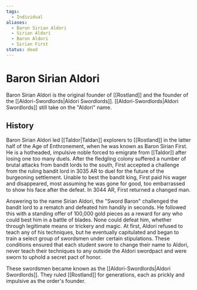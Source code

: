 ```yaml
---
tags:
  - Individual
aliases:
  - Baron Sirian Aldori
  - Sirian Aldori
  - Baron Aldori
  - Sirian First
status: dead
---
```

# Baron Sirian Aldori
Baron Sirian Aldori is the original founder of [[Rostland]] and the founder of the [[Aldori-Swordlords|Aldori Swordlords]]. [[Aldori-Swordlords|Aldori Swordlords]] still take on the "Aldori" name.

## History
Baron Sirian Aldori led [[Taldor|Taldan]] explorers to [[Rostland]] in the latter half of the Age of Enthronement, when he was known as Baron Sirian First. He is a hotheaded, impulsive noble forced to emigrate from [[Taldor]] after losing one too many duels. After the fledgling colony suffered a number of brutal attacks from bandit lords to the south, First accepted a challenge from the ruling bandit lord in 3035 AR to duel for the future of the burgeoning settlement. Unable to best the bandit king, First paid his wager and disappeared, most assuming he was gone for good, too embarrassed to show his face after the defeat. In 3044 AR, First returned a changed man.

Answering to the name Sirian Aldori, the "Sword Baron" challenged the bandit lord to a rematch and defeated him handily in seconds. He followed this with a standing offer of 100,000 gold pieces as a reward for any who could best him in a battle of blades. None could defeat him, whether through legitimate means or trickery and magic. At first, Aldori refused to teach any of his techniques, but he eventually capitulated and began to train a select group of swordsmen under certain stipulations. These conditions ensured that each student swore to change their name to Aldori, never teach their techniques to any outside the Aldori swordpact and were sworn to uphold a secret pact of honor.

These swordsmen became known as the [[Aldori-Swordlords|Aldori Swordlords]]. They ruled [[Rostland]] for generations, each as prickly and impulsive as the order's founder.